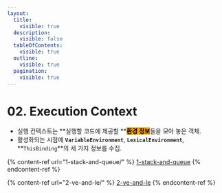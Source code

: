 ```yaml
---
layout:
  title:
    visible: true
  description:
    visible: false
  tableOfContents:
    visible: true
  outline:
    visible: true
  pagination:
    visible: true
---
```


# 02. Execution Context

* 실행 컨텍스트는 **실행할 코드에 제공할 **<mark style="background-color:orange;">**환경 정보**</mark>들을 모아 놓은 객체.
* 활성화되는 시점에 **`VariableEnvironment`**, **`LexicalEnvironment`**, **`ThisBinding`**의 세 가지 정보를 수집.

{% content-ref url="1-stack-and-queue/" %}
[1-stack-and-queue](1-stack-and-queue/)
{% endcontent-ref %}

{% content-ref url="2-ve-and-le/" %}
[2-ve-and-le](2-ve-and-le/)
{% endcontent-ref %}

